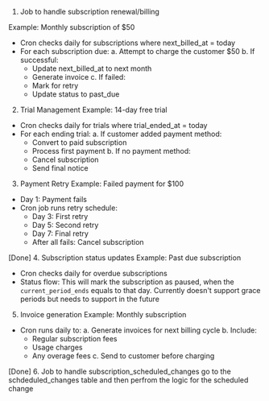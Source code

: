 1. Job to handle subscription renewal/billing

Example: Monthly subscription of $50
- Cron checks daily for subscriptions where next_billed_at = today
- For each subscription due:
  a. Attempt to charge the customer $50
  b. If successful: 
     - Update next_billed_at to next month
     - Generate invoice
  c. If failed:
     - Mark for retry
     - Update status to past_due



2. Trial Management
Example: 14-day free trial
- Cron checks daily for trials where trial_ended_at = today
- For each ending trial:
  a. If customer added payment method:
     - Convert to paid subscription
     - Process first payment
  b. If no payment method:
     - Cancel subscription
     - Send final notice


3. Payment Retry
Example: Failed payment for $100
- Day 1: Payment fails
- Cron job runs retry schedule:
  - Day 3: First retry
  - Day 5: Second retry
  - Day 7: Final retry
  - After all fails: Cancel subscription

[Done] 4. Subscription status updates
Example: Past due subscription
- Cron checks daily for overdue subscriptions
- Status flow:
This will mark the subscription as paused, when the `current_period_ends` equals to that day.
Currently doesn't support grace periods but needs to support in the future


5. Invoice generation
Example: Monthly subscription
- Cron runs daily to:
  a. Generate invoices for next billing cycle
  b. Include:
     - Regular subscription fees
     - Usage charges
     - Any overage fees
  c. Send to customer before charging

[Done] 6. Job to handle subscription_scheduled_changes
go to the schdeduled_changes table and then perfrom the logic for the scheduled change